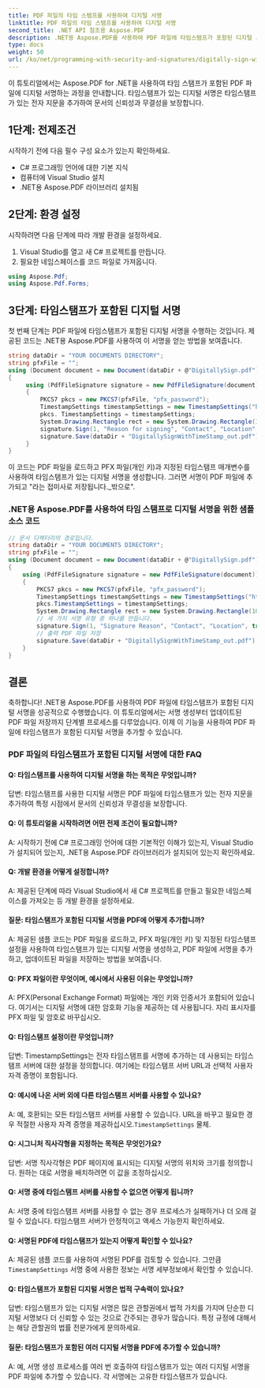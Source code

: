 ```yaml
---
title: PDF 파일의 타임 스탬프를 사용하여 디지털 서명
linktitle: PDF 파일의 타임 스탬프를 사용하여 디지털 서명
second_title: .NET API 참조용 Aspose.PDF
description: .NET용 Aspose.PDF를 사용하여 PDF 파일에 타임스탬프가 포함된 디지털 서명을 수행하는 방법을 알아보세요.
type: docs
weight: 50
url: /ko/net/programming-with-security-and-signatures/digitally-sign-with-time-stamp/
---
```

이 튜토리얼에서는 Aspose.PDF for .NET을 사용하여 타임 스탬프가 포함된 PDF 파일에 디지털 서명하는 과정을 안내합니다. 타임스탬프가 있는 디지털 서명은 타임스탬프가 있는 전자 지문을 추가하여 문서의 신뢰성과 무결성을 보장합니다.

## 1단계: 전제조건

시작하기 전에 다음 필수 구성 요소가 있는지 확인하세요.

- C# 프로그래밍 언어에 대한 기본 지식
- 컴퓨터에 Visual Studio 설치
- .NET용 Aspose.PDF 라이브러리 설치됨

## 2단계: 환경 설정

시작하려면 다음 단계에 따라 개발 환경을 설정하세요.

1. Visual Studio를 열고 새 C# 프로젝트를 만듭니다.
2. 필요한 네임스페이스를 코드 파일로 가져옵니다.

```csharp
using Aspose.Pdf;
using Aspose.Pdf.Forms;
```

## 3단계: 타임스탬프가 포함된 디지털 서명

첫 번째 단계는 PDF 파일에 타임스탬프가 포함된 디지털 서명을 수행하는 것입니다. 제공된 코드는 .NET용 Aspose.PDF를 사용하여 이 서명을 얻는 방법을 보여줍니다.

```csharp
string dataDir = "YOUR DOCUMENTS DIRECTORY";
string pfxFile = "";
using (Document document = new Document(dataDir + @"DigitallySign.pdf"))
{
     using (PdfFileSignature signature = new PdfFileSignature(document))
     {
         PKCS7 pkcs = new PKCS7(pfxFile, "pfx_password");
         TimestampSettings timestampSettings = new TimestampSettings("https:\\your_timestamp_settings", "user:password");
         pkcs. TimestampSettings = timestampSettings;
         System.Drawing.Rectangle rect = new System.Drawing.Rectangle(100, 100, 200, 100);
         signature.Sign(1, "Reason for signing", "Contact", "Location", true, rect, pkcs);
         signature.Save(dataDir + "DigitallySignWithTimeStamp_out.pdf");
     }
}
```

이 코드는 PDF 파일을 로드하고 PFX 파일(개인 키)과 지정된 타임스탬프 매개변수를 사용하여 타임스탬프가 있는 디지털 서명을 생성합니다. 그러면 서명이 PDF 파일에 추가되고 "라는 접미사로 저장됩니다._밖으로".

### .NET용 Aspose.PDF를 사용하여 타임 스탬프로 디지털 서명을 위한 샘플 소스 코드 
```csharp
// 문서 디렉터리의 경로입니다.
string dataDir = "YOUR DOCUMENTS DIRECTORY";
string pfxFile = "";
using (Document document = new Document(dataDir + @"DigitallySign.pdf"))
{
	using (PdfFileSignature signature = new PdfFileSignature(document))
	{
		PKCS7 pkcs = new PKCS7(pfxFile, "pfx_password");
		TimestampSettings timestampSettings = new TimestampSettings("https:\\your_timestamp_settings", "user:password"); // 사용자/비밀번호는 생략 가능
		pkcs.TimestampSettings = timestampSettings;
		System.Drawing.Rectangle rect = new System.Drawing.Rectangle(100, 100, 200, 100);
		// 세 가지 서명 유형 중 하나를 만듭니다.
		signature.Sign(1, "Signature Reason", "Contact", "Location", true, rect, pkcs);
		// 출력 PDF 파일 저장
		signature.Save(dataDir + "DigitallySignWithTimeStamp_out.pdf");
	}
}
```

## 결론

축하합니다! .NET용 Aspose.PDF를 사용하여 PDF 파일에 타임스탬프가 포함된 디지털 서명을 성공적으로 수행했습니다. 이 튜토리얼에서는 서명 생성부터 업데이트된 PDF 파일 저장까지 단계별 프로세스를 다루었습니다. 이제 이 기능을 사용하여 PDF 파일에 타임스탬프가 포함된 디지털 서명을 추가할 수 있습니다.

### PDF 파일의 타임스탬프가 포함된 디지털 서명에 대한 FAQ

#### Q: 타임스탬프를 사용하여 디지털 서명을 하는 목적은 무엇입니까?

답변: 타임스탬프를 사용한 디지털 서명은 PDF 파일에 타임스탬프가 있는 전자 지문을 추가하여 특정 시점에서 문서의 신뢰성과 무결성을 보장합니다.

#### Q: 이 튜토리얼을 시작하려면 어떤 전제 조건이 필요합니까?

A: 시작하기 전에 C# 프로그래밍 언어에 대한 기본적인 이해가 있는지, Visual Studio가 설치되어 있는지, .NET용 Aspose.PDF 라이브러리가 설치되어 있는지 확인하세요.

#### Q: 개발 환경을 어떻게 설정합니까?

A: 제공된 단계에 따라 Visual Studio에서 새 C# 프로젝트를 만들고 필요한 네임스페이스를 가져오는 등 개발 환경을 설정하세요.

#### 질문: 타임스탬프가 포함된 디지털 서명을 PDF에 어떻게 추가합니까?

A: 제공된 샘플 코드는 PDF 파일을 로드하고, PFX 파일(개인 키) 및 지정된 타임스탬프 설정을 사용하여 타임스탬프가 있는 디지털 서명을 생성하고, PDF 파일에 서명을 추가하고, 업데이트된 파일을 저장하는 방법을 보여줍니다.

#### Q: PFX 파일이란 무엇이며, 예시에서 사용된 이유는 무엇입니까?

A: PFX(Personal Exchange Format) 파일에는 개인 키와 인증서가 포함되어 있습니다. 여기서는 디지털 서명에 대한 암호화 기능을 제공하는 데 사용됩니다. 자리 표시자를 PFX 파일 및 암호로 바꾸십시오.

#### Q: 타임스탬프 설정이란 무엇입니까?

답변: TimestampSettings는 전자 타임스탬프를 서명에 추가하는 데 사용되는 타임스탬프 서버에 대한 설정을 정의합니다. 여기에는 타임스탬프 서버 URL과 선택적 사용자 자격 증명이 포함됩니다.

#### Q: 예시에 나온 서버 외에 다른 타임스탬프 서버를 사용할 수 있나요?
 A: 예, 호환되는 모든 타임스탬프 서버를 사용할 수 있습니다. URL을 바꾸고 필요한 경우 적절한 사용자 자격 증명을 제공하십시오.`TimestampSettings` 물체.

#### Q: 시그니처 직사각형을 지정하는 목적은 무엇인가요?

답변: 서명 직사각형은 PDF 페이지에 표시되는 디지털 서명의 위치와 크기를 정의합니다. 원하는 대로 서명을 배치하려면 이 값을 조정하십시오.

#### Q: 서명 중에 타임스탬프 서버를 사용할 수 없으면 어떻게 됩니까?

A: 서명 중에 타임스탬프 서버를 사용할 수 없는 경우 프로세스가 실패하거나 더 오래 걸릴 수 있습니다. 타임스탬프 서버가 안정적이고 액세스 가능한지 확인하세요.

#### Q: 서명된 PDF에 타임스탬프가 있는지 어떻게 확인할 수 있나요?

 A: 제공된 샘플 코드를 사용하여 서명된 PDF를 검토할 수 있습니다. 그만큼`TimestampSettings` 서명 중에 사용한 정보는 서명 세부정보에서 확인할 수 있습니다.

#### Q: 타임스탬프가 포함된 디지털 서명은 법적 구속력이 있나요?

답변: 타임스탬프가 있는 디지털 서명은 많은 관할권에서 법적 가치를 가지며 단순한 디지털 서명보다 더 신뢰할 수 있는 것으로 간주되는 경우가 많습니다. 특정 규정에 대해서는 해당 관할권의 법률 전문가에게 문의하세요.

#### 질문: 타임스탬프가 포함된 여러 디지털 서명을 PDF에 추가할 수 있습니까?

A: 예, 서명 생성 프로세스를 여러 번 호출하여 타임스탬프가 있는 여러 디지털 서명을 PDF 파일에 추가할 수 있습니다. 각 서명에는 고유한 타임스탬프가 있습니다.